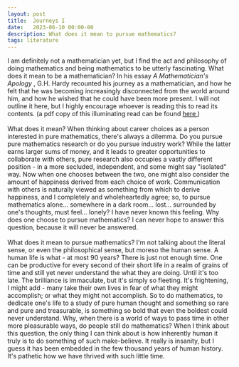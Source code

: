 ```yaml
---
layout: post
title:  Journeys I
date:   2023-06-10 00:00-00
description: What does it mean to pursue mathematics?
tags: literature
---
```


I am definitely not a mathematician yet, but I find the act and philosophy of doing mathematics and being mathematics to be utterly fascinating. What does it mean to be a mathematician? In his essay <i> A Mathematician's Apology </i>, G.H. Hardy recounted his journey as a mathematician, and how he felt that he was becoming increasingly disconnected from the world around him, and how he wished that he could have been more present. I will not outline it here, but I highly encourage whoever is reading this to read its contents. (a pdf copy of this illuminating read can be found <a href="https://quadcryo.github.io/quadcryo/assets/pdf/A Mathematician's Apology - G.H. Hardy.pdf"> here </a>)
<br>
<br>
What does it mean? When thinking about career choices as a person interested in pure mathematics, there's always a dilemma. Do you pursue pure mathematics research or do you pursue industry work? While the latter earns larger sums of money, and it leads to greater opportunities to collaborate with others, pure research also occupies a vastly different position - in a more secluded, independent, and some might say "isolated" way. Now when one chooses between the two, one might also consider the amount of happiness derived from each choice of work. Communication with others is naturally viewed as something from which to derive happiness, and I completely and wholeheartedly agree; so, to pursue mathematics alone... somewhere in a dark room... lost... surrounded by one's thoughts, must feel... lonely? I have never known this feeling. Why does one choose to pursue mathematics? I can never hope to answer this question, because it will never be answered. 
<br>
<br>
What does it mean to pursue mathematics? I'm not talking about the literal sense, or even the philosophical sense, but moreso the human sense. A human life is what - at most 90 years? There is just not enough time. One can be productive for every second of their short life in a realm of grains of time and still yet never understand the what they are doing. Until it's too late. The brilliance is immaculate, but it's simply so fleeting. It's frightening, I might add - many take their own lives in fear of what they might accomplish; or what they might not accomplish. So to do mathematics, to dedicate one's life to a study of pure human thought and something so rare and pure and treasurable, is something so bold that even the boldest could never understand. Why, when there is a world of ways to pass time in other more pleasurable ways, do people still do mathematics? When I think about this question, the only thing I can think about is how inherently human it truly is to do something of such make-believe. It really is insanity, but I guess it has been embedded in the few thousand years of human history. It's pathetic how we have thrived with such little time. 
<br>
